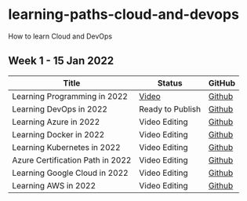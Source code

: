 # learning-paths-cloud-and-devops
How to learn Cloud and DevOps


## Week 1 - 15 Jan 2022

| Title  | Status |  GitHub|
| ------------- | ------------- | ------------- |
| Learning Programming in 2022  | [Video](https://www.youtube.com/watch?v=iR-_id4BN1k) | [Github](https://github.com/in28minutes/learning-paths-cloud-and-devops/blob/main/programming/learn-programming.md)|
| Learning DevOps in 2022  | Ready to Publish | [Github](https://github.com/in28minutes/learning-paths-cloud-and-devops/blob/main/programming/learn-programming.md)|
| Learning Azure in 2022 | Video Editing |  [Github](https://github.com/in28minutes/learning-paths-cloud-and-devops/blob/main/azure/learning-azure.md)|
| Learning Docker in 2022 | Video Editing |  [Github](https://github.com/in28minutes/learning-paths-cloud-and-devops/blob/main/devops/learning-docker.md)|
| Learning Kubernetes in 2022 | Video Editing |  [Github](https://github.com/in28minutes/learning-paths-cloud-and-devops/blob/main/devops/learning-kubernetes.md)|
| Azure Certification Path in 2022 | Video Editing |  [Github](https://github.com/in28minutes/learning-paths-cloud-and-devops/blob/main/azure/azure-certifications-path.md)|
|Learning Google Cloud in 2022 | Video Editing |  [Github](https://github.com/in28minutes/learning-paths-cloud-and-devops/blob/main/google-cloud/learning-google-cloud.md)|
|Learning AWS in 2022| Video Editing |  [Github](https://github.com/in28minutes/learning-paths-cloud-and-devops/blob/main/aws/learning-aws.md)|
